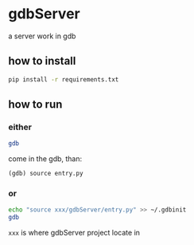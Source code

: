 # gdbServer

a server work in gdb

## how to install

```bash
pip install -r requirements.txt
```

## how to run

### either

```bash
gdb
```

come in the gdb, than:

```gdb
(gdb) source entry.py
```

### or

```bash
echo "source xxx/gdbServer/entry.py" >> ~/.gdbinit
gdb
```

`xxx` is where gdbServer project locate in
